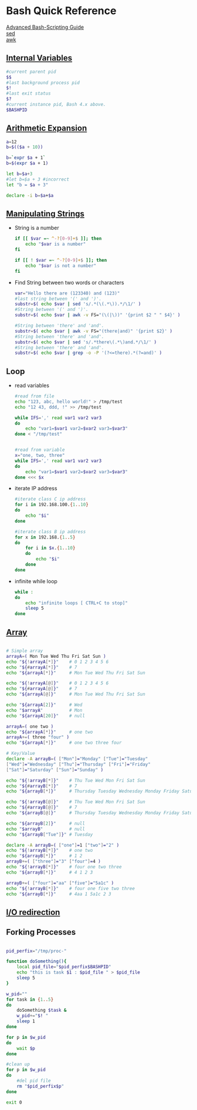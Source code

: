 # Bash Quick Reference

[Advanced Bash-Scripting Guide](http://tldp.org/LDP/abs/html/index.html)  
[sed](http://www.grymoire.com/Unix/Sed.html)  
[awk](http://www.grymoire.com/Unix/Awk.html)  

## [Internal Variables](http://tldp.org/LDP/abs/html/internalvariables.html)  

```bash
#current parent pid
$$
#last background process pid
$!
#last exit status
$?
#current instance pid, Bash 4.x above.
$BASHPID
```


## [Arithmetic Expansion](http://tldp.org/LDP/abs/html/arithexp.html)  

```bash
a=12
b=$(($a + 10))

b=`expr $a + 1`
b=$(expr $a + 1)

let b=$a+3
#let b=$a + 3 #incorrect 
let "b = $a + 3"

declare -i b=$a+$a
```

## [Manipulating Strings](http://www.thegeekstuff.com/2010/07/bash-string-manipulation/)

* String is a number  

    ```bash
    if [[ $var =~ ^-?[0-9]+$ ]]; then
        echo "$var is a number"
    fi

    if [[ ! $var =~ ^-?[0-9]+$ ]]; then
        echo "$var is not a number"
    fi
    ```

* Find String between two words or characters 

    ```bash
    var="Hello there are (123340) and (123)"
    #last string between '(' and ')'.
    substr=$( echo $var | sed 's/.*(\(.*\)).*/\1/' )
    #String between '(' and ')'.
    substr=$( echo $var | awk -v FS="(\(|\))" '{print $2 " " $4}' )

    #String between 'there' and 'and'.
    substr=$( echo $var | awk -v FS="(there|and)" '{print $2}' )
    #String between 'there' and 'and'.
    substr=$( echo $var | sed 's/.*there\(.*\)and.*/\1/' )
    #String between 'there' and 'and'.
    substr=$( echo $var | grep -o -P '(?<=there).*(?=and)' )
    ```

## Loop  

* read variables  

    ```bash
    #read from file
    echo "123, abc, hello world!" > /tmp/test
    echo "12 43, ddd, !" >> /tmp/test

    while IFS=',' read var1 var2 var3
    do
        echo "var1=$var1 var2=$var2 var3=$var3"
    done < "/tmp/test"


    #read from variable
    x="one, two, three"
    while IFS=',' read var1 var2 var3
    do
        echo "var1=$var1 var2=$var2 var3=$var3"
    done <<< $x
    ``` 

* iterate IP address

    ```bash
    #iterate class C ip address
    for i in 192.168.100.{1..10}
    do
        echo "$i"
    done

    #iterate class B ip address
    for x in 192.168.{1..5}
    do
        for i in $x.{1..10}
        do
            echo "$i"
        done
    done
    ```

* infinite while loop 

    ```bash
    while :
    do
        echo "infinite loops [ CTRL+C to stop]" 
        sleep 5
    done
    ```

## [Array](http://www.linuxjournal.com/content/bash-arrays)  

```bash 

# Simple array
arrayA=( Mon Tue Wed Thu Fri Sat Sun )
echo "${!arrayA[*]}"    # 0 1 2 3 4 5 6
echo "${#arrayA[*]}"    # 7
echo "${arrayA[*]}"     # Mon Tue Wed Thu Fri Sat Sun

echo "${!arrayA[@]}"    # 0 1 2 3 4 5 6
echo "${#arrayA[@]}"    # 7
echo "${arrayA[@]}"     # Mon Tue Wed Thu Fri Sat Sun

echo "${arrayA[2]}"     # Wed
echo "$arrayA"          # Mon
echo "${arrayA[20]}"    # null 

arrayA=( one two )
echo "${arrayA[*]}"     # one two
arrayA+=( three "four" )
echo "${arrayA[*]}"     # one two three four

# Key/Value 
declare -A arrayB=( ["Mon"]="Monday" ["Tue"]="Tuesday" 
["Wed"]="Wednesday" ["Thu"]="Thursday" ["Fri"]="Friday" 
["Sat"]="Saturday" ["Sun"]="Sunday" )

echo "${!arrayB[*]}"    # Thu Tue Wed Mon Fri Sat Sun
echo "${#arrayB[*]}"    # 7
echo "${arrayB[*]}"     # Thursday Tuesday Wednesday Monday Friday Saturday Sunday

echo "${!arrayB[@]}"    # Thu Tue Wed Mon Fri Sat Sun
echo "${#arrayB[@]}"    # 7
echo "${arrayB[@]}"     # Thursday Tuesday Wednesday Monday Friday Saturday Sunday

echo "${arrayB[2]}"     # null
echo "$arrayB"          # null
echo "${arrayB["Tue"]}" # Tuesday

declare -A arrayB=( ["one"]=1 ["two"]="2" )
echo "${!arrayB[*]}"    # one two
echo "${arrayB[*]}"     # 1 2
arrayB+=( ["three"]="3" ["four"]=4 )
echo "${!arrayB[*]}"    # four one two three
echo "${arrayB[*]}"     # 4 1 2 3

arrayB+=( ["four"]="aa" ["five"]="5a1c" )
echo "${!arrayB[*]}"    # four one five two three
echo "${arrayB[*]}"     # 4aa 1 5a1c 2 3

```

## [I/O redirection](http://www.tldp.org/LDP/abs/html/io-redirection.html)  


## Forking Processes  

```bash

pid_perfix="/tmp/proc-"

function doSomething(){
    local pid_file="$pid_perfix$BASHPID"
    echo "this is task $1 : $pid_file " > $pid_file
    sleep 5
}

w_pid=""
for task in {1..5}
do
    doSomething $task &
    w_pid+="$! "
    sleep 1
done

for p in $w_pid
do
    wait $p
done

#clean up
for p in $w_pid
do
    #del pid file 
    rm "$pid_perfix$p"
done

exit 0

```
